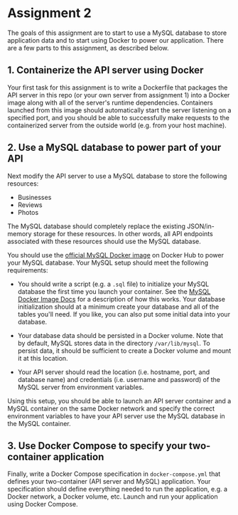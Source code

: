 # Assignment 2

The goals of this assignment are to start to use a MySQL database to store application data and to start using Docker to power our application.  There are a few parts to this assignment, as described below.

## 1. Containerize the API server using Docker

Your first task for this assignment is to write a Dockerfile that packages the API server in this repo (or your own server from assignment 1) into a Docker image along with all of the server's runtime dependencies.  Containers launched from this image should automatically start the server listening on a specified port, and you should be able to successfully make requests to the containerized server from the outside world (e.g. from your host machine).

## 2. Use a MySQL database to power part of your API

Next modify the API server to use a MySQL database to store the following resources:
  * Businesses
  * Reviews
  * Photos

The MySQL database should completely replace the existing JSON/in-memory storage for these resources.  In other words, all API endpoints associated with these resources should use the MySQL database.

You should use the [official MySQL Docker image](https://hub.docker.com/_/mysql/) on Docker Hub to power your MySQL database.  Your MySQL setup should meet the following requirements:

  * You should write a script (e.g. a `.sql` file) to initialize your MySQL database the first time you launch your container.  See the [MySQL Docker Image Docs](https://docs.docker.com/samples/library/mysql/#initializing-a-fresh-instance) for a description of how this works.  Your database initialization should at a minimum create your database and all of the tables you'll need.  If you like, you can also put some initial data into your database.

  * Your database data should be persisted in a Docker volume.  Note that by default, MySQL stores data in the directory `/var/lib/mysql`.  To persist data, it should be sufficient to create a Docker volume and mount it at this location.

  * Your API server should read the location (i.e. hostname, port, and database name) and credentials (i.e. username and password) of the MySQL server from environment variables.

Using this setup, you should be able to launch an API server container and a MySQL container on the same Docker network and  specify the correct environment variables to have your API server use the MySQL database in the MySQL container.

## 3. Use Docker Compose to specify your two-container application

Finally, write a Docker Compose specification in `docker-compose.yml` that defines your two-container (API server and MySQL) application.  Your specification should define everything needed to run the application, e.g. a Docker network, a Docker volume, etc.  Launch and run your application using Docker Compose.
